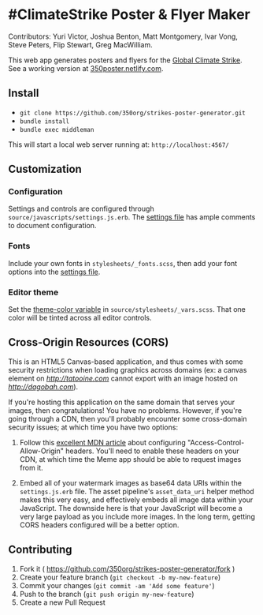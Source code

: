 # #ClimateStrike Poster & Flyer Maker

Contributors: Yuri Victor, Joshua Benton, Matt Montgomery, Ivar Vong, Steve Peters, Flip Stewart, Greg MacWilliam.

This web app generates posters and flyers for the [Global Climate Strike](https://globalclimatestrike.net/). See a working version at [350poster.netlify.com](https://350poster.netlify.com/).

## Install

* `git clone https://github.com/350org/strikes-poster-generator.git`
* `bundle install`
* `bundle exec middleman`

This will start a local web server running at: `http://localhost:4567/`

## Customization

### Configuration

Settings and controls are configured through `source/javascripts/settings.js.erb`. The [settings file](https://github.com/350org/strikes-poster-generator/blob/master/source/javascripts/settings.js.erb) has ample comments to document configuration.

### Fonts

Include your own fonts in `stylesheets/_fonts.scss`, then add your font options into the [settings file](https://github.com/350org/strikes-poster-generator/blob/master/source/javascripts/settings.js.erb#L11).

### Editor theme

Set the [theme-color variable](https://github.com/350org/strikes-poster-generator/blob/master/source/stylesheets/_vars.scss#L3) in `source/stylesheets/_vars.scss`. That one color will be tinted across all editor controls.

## Cross-Origin Resources (CORS)

This is an HTML5 Canvas-based application, and thus comes with some security restrictions when loading graphics across domains (ex: a canvas element on *http://tatooine.com* cannot export with an image hosted on *http://dagobah.com*).

If you're hosting this application on the same domain that serves your images, then congratulations! You have no problems. However, if you're going through a CDN, then you'll probably encounter some cross-domain security issues; at which time you have two options:

1. Follow this [excellent MDN article](https://developer.mozilla.org/en-US/docs/Web/HTML/CORS_enabled_image) about configuring "Access-Control-Allow-Origin" headers. You'll need to enable these headers on your CDN, at which time the Meme app should be able to request images from it.

2. Embed all of your watermark images as base64 data URIs within the `settings.js.erb` file. The asset pipeline's `asset_data_uri` helper method makes this very easy, and effectively embeds all image data within your JavaScript. The downside here is that your JavaScript will become a very large payload as you include more images. In the long term, getting CORS headers configured will be a better option.

## Contributing

1. Fork it ( https://github.com/350org/strikes-poster-generator/fork )
2. Create your feature branch (`git checkout -b my-new-feature`)
3. Commit your changes (`git commit -am 'Add some feature'`)
4. Push to the branch (`git push origin my-new-feature`)
5. Create a new Pull Request
